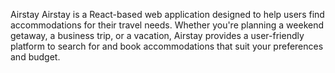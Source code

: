 Airstay
Airstay is a React-based web application designed to help users find accommodations for their travel needs. Whether you're planning a weekend getaway, a business trip, or a vacation, Airstay provides a user-friendly platform to search for and book accommodations that suit your preferences and budget.
